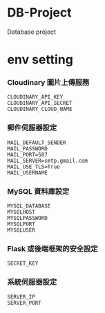 # DB-Project
Database project
# env setting

### Cloudinary 圖片上傳服務
```
CLOUDINARY_API_KEY
CLOUDINARY_API_SECRET
CLOUDINARY_CLOUD_NAME
```
### 郵件伺服器設定
```
MAIL_DEFAULT_SENDER
MAIL_PASSWORD
MAIL_PORT=587
MAIL_SERVER=smtp.gmail.com
MAIL_USE_TLS=True
MAIL_USERNAME
```
### MySQL 資料庫設定
```
MYSQL_DATABASE
MYSQLHOST
MYSQLPASSWORD
MYSQLPORT
MYSQLUSER
```
### Flask 或後端框架的安全設定
```
SECRET_KEY
```
### 系統伺服器設定
```
SERVER_IP
SERVER_PORT
```

